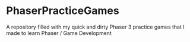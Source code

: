# PhaserPracticeGames
A repository filled with my quick and dirty Phaser 3 practice games that I made to learn Phaser / Game Development
